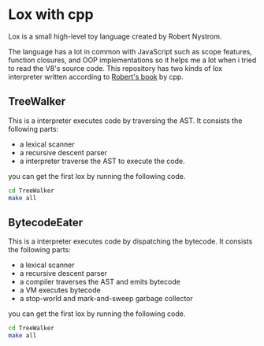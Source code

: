 # Lox with cpp

Lox is a small high-level toy language created by Robert Nystrom. 

The language has a lot in common with JavaScript such as scope features, function closures, and OOP implementations so it helps me a lot when i tried to read the V8's source code. This repository has two kinds of lox interpreter written according to [Robert's book](http://www.craftinginterpreters.com/contents.html) by cpp.

## TreeWalker

This is a interpreter executes code by traversing the AST. It consists the following parts:

- a lexical scanner
- a recursive descent parser 
- a interpreter traverse the AST to execute the code.

you can get the first lox by running the following code.

```bash
cd TreeWalker 
make all
```

## BytecodeEater

This is a interpreter executes code by dispatching the bytecode. It consists the following parts:

- a lexical scanner
- a recursive descent parser
- a compiler traverses the AST and emits bytecode
- a VM executes bytecode
- a stop-world and mark-and-sweep garbage collector

you can get the first lox by running the following code.

```bash
cd TreeWalker 
make all
```

